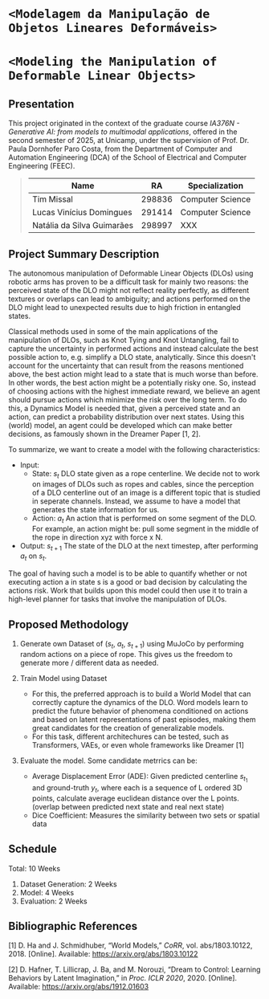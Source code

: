 # `<Modelagem da Manipulação de Objetos Lineares Deformáveis>`
# `<Modeling the Manipulation of Deformable Linear Objects>`

## Presentation

This project originated in the context of the graduate course *IA376N - Generative AI: from models to multimodal applications*, 
offered in the second semester of 2025, at Unicamp, under the supervision of Prof. Dr. Paula Dornhofer Paro Costa, from the Department of Computer and Automation Engineering (DCA) of the School of Electrical and Computer Engineering (FEEC).

> |Name  | RA | Specialization|
> |--|--|--|
> | Tim Missal  | 298836  | Computer Science |
> | Lucas Vinícius Domingues  | 291414  | Computer Science|
> | Natália da Silva Guimarães  | 298997 | XXX|

## Project Summary Description

The autonomous manipulation of Deformable Linear Objects (DLOs) using robotic arms has proven to be a difficult task for mainly two reasons: the perceived state of the DLO might not reflect reality perfectly, as different textures or overlaps can lead to ambiguity; and actions performed on the DLO might lead to unexpected results due to high friction in entangled states. 

Classical methods used in some of the main applications of the manipulation of DLOs, such as Knot Tying and Knot Untangling, fail to capture the uncertainty in performed actions and instead calculate the best possible action to, e.g. simplify a DLO state, analytically. Since this doesn't account for the uncertainty that can result from the reasons mentioned above, the best action might lead to a state that is much worse than before. In other words, the best action might be a potentially risky one. So, instead of choosing actions with the highest immediate reward, we believe an agent should pursue actions which minimize the risk over the long term. To do this, a Dynamics Model is needed that, given a perceived state and an action, can predict a probability distribution over next states. Using this (world) model, an agent could be developed which can make better decisions, as famously shown in the Dreamer Paper [1, 2].

To summarize, we want to create a model with the following characteristics:

- Input:
  - State: $s_t$ DLO state given as a rope centerline. We decide not to work on images of DLOs such as ropes and cables, since the perception of a DLO centerline out of an image is a different topic that is studied in seperate channels. Instead, we assume to have a model that generates the state information for us.
  - Action: $a_t$ An action that is performed on some segment of the DLO. For example, an action might be: pull some segment in the middle of the rope in direction xyz with force x N.
- Output: $s_{t+1}$ The state of the DLO at the next timestep, after performing $a_t$ on $s_t$.

The goal of having such a model is to be able to quantify whether or not executing action a in state s is a good or bad decision by calculating the actions risk. Work that builds upon this model could then use it to train a high-level planner for tasks that involve the manipulation of DLOs.

## Proposed Methodology

1. Generate own Dataset of ($s_t$, $a_t$, $s_{t+1}$) using MuJoCo by performing random actions on a piece of rope. This gives us the freedom to generate more / different data as needed.
2. Train Model using Dataset
    - For this, the preferred approach is to build a World Model that can correctly capture the dynamics of the DLO. Word models learn to predict the future behavior of phenomena conditioned on actions and based on latent representations of past episodes, making them great candidates for the creation of generalizable models.
    - For this task, different architechures can be tested, such as Transformers, VAEs, or even whole frameworks like Dreamer [1]

4. Evaluate the model. Some candidate metrrics can be:
    - Average Displacement Error (ADE): Given predicted centerline $s_{t_1}$ and ground-truth $y_t$, where each is a sequence of L ordered 3D points, calculate average euclidean distance over the L points. (overlap between predicted next state and real next state)
    - Dice Coefficient: Measures the similarity between two sets or spatial data

## Schedule

Total: 10 Weeks

1. Dataset Generation: 2 Weeks
2. Model: 4 Weeks
3. Evaluation: 2 Weeks

## Bibliographic References

[1] D. Ha and J. Schmidhuber, “World Models,” *CoRR*, vol. abs/1803.10122, 2018. [Online]. Available: https://arxiv.org/abs/1803.10122  

[2] D. Hafner, T. Lillicrap, J. Ba, and M. Norouzi, “Dream to Control: Learning Behaviors by Latent Imagination,” in *Proc. ICLR 2020*, 2020. [Online]. Available: https://arxiv.org/abs/1912.01603
